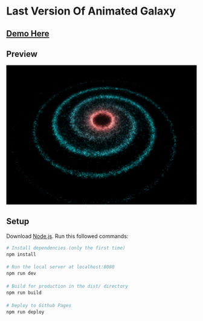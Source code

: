 # Last Version Of Animated Galaxy

## [Demo Here](https://tolexia.github.io/trezora/) 

## Preview
![Preview](./preview.png)

## Setup
Download [Node.js](https://nodejs.org/en/download/).
Run this followed commands:

``` bash
# Install dependencies (only the first time)
npm install

# Run the local server at localhost:8080
npm run dev

# Build for production in the dist/ directory
npm run build

# Deploy to Github Pages
npm run deploy
```

